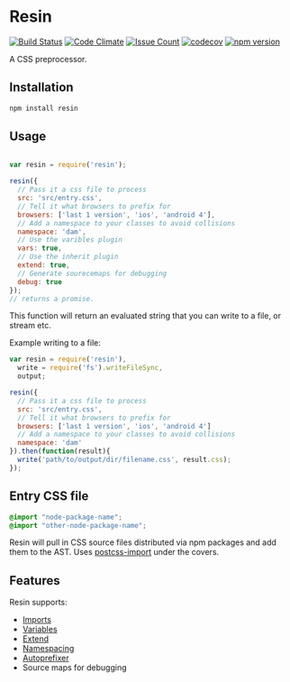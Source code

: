 # Resin

[![Build Status](https://travis-ci.org/topcoat/resin.svg?branch=master)](https://travis-ci.org/topcoat/resin) [![Code Climate](https://codeclimate.com/github/topcoat/resin/badges/gpa.svg)](https://codeclimate.com/github/topcoat/resin) [![Issue Count](https://codeclimate.com/github/topcoat/resin/badges/issue_count.svg)](https://codeclimate.com/github/topcoat/resin/issues) [![codecov](https://codecov.io/gh/topcoat/resin/branch/master/graph/badge.svg)](https://codecov.io/gh/topcoat/resin) [![npm version](https://badge.fury.io/js/resin.svg)](https://badge.fury.io/js/resin)

A CSS preprocessor.

## Installation

```sh
npm install resin

```

## Usage

```js

var resin = require('resin');

resin({
  // Pass it a css file to process
  src: 'src/entry.css',
  // Tell it what browsers to prefix for
  browsers: ['last 1 version', 'ios', 'android 4'],
  // Add a namespace to your classes to avoid collisions
  namespace: 'dam',
  // Use the varibles plugin
  vars: true,
  // Use the inherit plugin
  extend: true,
  // Generate sourecemaps for debugging
  debug: true
});
// returns a promise.
```

This function will return an evaluated string that you can write to a file, or
stream etc.

Example writing to a file:

```js
var resin = require('resin'),
  write = require('fs').writeFileSync,
  output;

resin({
  // Pass it a css file to process
  src: 'src/entry.css',
  // Tell it what browsers to prefix for
  browsers: ['last 1 version', 'ios', 'android 4']
  // Add a namespace to your classes to avoid collisions
  namespace: 'dam'
}).then(function(result){
  write('path/to/output/dir/filename.css', result.css);
});
```

## Entry CSS file

```css
@import "node-package-name";
@import "other-node-package-name";
```

Resin will pull in CSS source files distributed via npm packages and add them
to the AST. Uses [postcss-import](https://github.com/garthdb/postcss-npm) under the covers.

## Features

Resin supports:

* [Imports](https://github.com/garthdb/postcss-npm)
* [Variables](https://github.com/MadLittleMods/postcss-css-variables)
* [Extend](https://github.com/garthdb/postcss-inherit)
* [Namespacing](https://github.com/garthdb/postcss-add-namespace)
* [Autoprefixer](https://github.com/postcss/autoprefixer)
* Source maps for debugging
